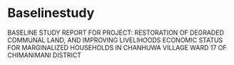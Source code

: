 # Baselinestudy
BASELINE STUDY REPORT FOR PROJECT:  RESTORATION OF DEGRADED COMMUNAL LAND, AND IMPROVING LIVELIHOODS ECONOMIC STATUS FOR MARGINALIZED HOUSEHOLDS IN CHANHUWA VILLAGE WARD 17 OF CHIMANIMANI DISTRICT
